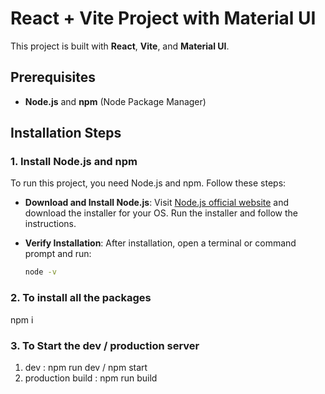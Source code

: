 # React + Vite Project with Material UI

This project is built with **React**, **Vite**, and **Material UI**.

## Prerequisites
- **Node.js** and **npm** (Node Package Manager)

## Installation Steps

### 1. Install Node.js and npm
To run this project, you need Node.js and npm. Follow these steps:

- **Download and Install Node.js**: Visit [Node.js official website](https://nodejs.org/) and download the installer for your OS. Run the installer and follow the instructions.
  
- **Verify Installation**: After installation, open a terminal or command prompt and run:
  ```bash
  node -v

### 2. To install all the packages
npm i 

### 3. To Start the dev / production server
1. dev : npm run dev / npm start
2. production build : npm run build

